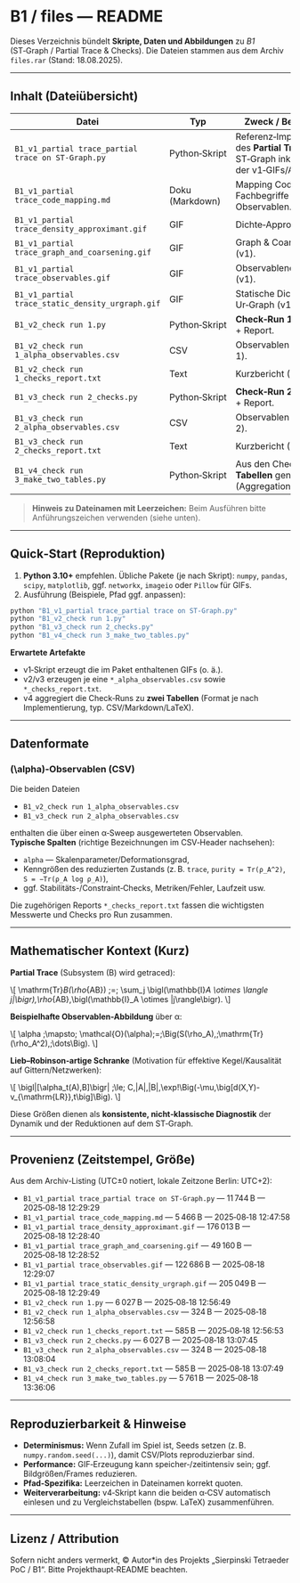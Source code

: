 # B1 / files — README

Dieses Verzeichnis bündelt **Skripte, Daten und Abbildungen** zu *B1* (ST‑Graph / Partial Trace & Checks).
Die Dateien stammen aus dem Archiv `files.rar` (Stand: 18.08.2025).

---

## Inhalt (Dateiübersicht)

| Datei | Typ | Zweck / Beschreibung |
|---|---|---|
| `B1_v1_partial trace_partial trace on ST-Graph.py` | Python‑Skript | Referenz‑Implementation des **Partial Trace** auf dem ST‑Graph inkl. Generierung der v1‑GIFs/Artefakte. |
| `B1_v1_partial trace_code_mapping.md` | Doku (Markdown) | Mapping Code ↔︎ Fachbegriffe / Operatoren / Observablen. |
| `B1_v1_partial trace_density_approximant.gif` | GIF | Dichte‑Approximant (v1). |
| `B1_v1_partial trace_graph_and_coarsening.gif` | GIF | Graph & Coarse‑Graining (v1). |
| `B1_v1_partial trace_observables.gif` | GIF | Observablenentwicklung (v1). |
| `B1_v1_partial trace_static_density_urgraph.gif` | GIF | Statische Dichte auf dem Ur‑Graph (v1). |
| `B1_v2_check run 1.py` | Python‑Skript | **Check‑Run 1**; erzeugt CSV + Report. |
| `B1_v2_check run 1_alpha_observables.csv` | CSV | Observablen über **α** (Run 1). |
| `B1_v2_check run 1_checks_report.txt` | Text | Kurzbericht (Run 1). |
| `B1_v3_check run 2_checks.py` | Python‑Skript | **Check‑Run 2**; erzeugt CSV + Report. |
| `B1_v3_check run 2_alpha_observables.csv` | CSV | Observablen über **α** (Run 2). |
| `B1_v3_check run 2_checks_report.txt` | Text | Kurzbericht (Run 2). |
| `B1_v4_check run 3_make_two_tables.py` | Python‑Skript | Aus den Check‑Runs **zwei Tabellen** generieren (Aggregation/Comparison). |

> **Hinweis zu Dateinamen mit Leerzeichen:** Beim Ausführen bitte Anführungszeichen verwenden (siehe unten).

---

## Quick‑Start (Reproduktion)

1) **Python 3.10+** empfehlen. Übliche Pakete (je nach Skript): `numpy`, `pandas`, `scipy`, `matplotlib`, ggf. `networkx`, `imageio` oder `Pillow` für GIFs.  
2) Ausführung (Beispiele, Pfad ggf. anpassen):

```bash
python "B1_v1_partial trace_partial trace on ST-Graph.py"
python "B1_v2_check run 1.py"
python "B1_v3_check run 2_checks.py"
python "B1_v4_check run 3_make_two_tables.py"
```

**Erwartete Artefakte**
- v1‑Skript erzeugt die im Paket enthaltenen GIFs (o. ä.).
- v2/v3 erzeugen je eine `*_alpha_observables.csv` sowie `*_checks_report.txt`.
- v4 aggregiert die Check‑Runs zu **zwei Tabellen** (Format je nach Implementierung, typ. CSV/Markdown/LaTeX).

---

## Datenformate

### \(\alpha\)‑Observablen (CSV)

Die beiden Dateien
- `B1_v2_check run 1_alpha_observables.csv`
- `B1_v3_check run 2_alpha_observables.csv`

enthalten die über einen α‑Sweep ausgewerteten Observablen.  
**Typische Spalten** (richtige Bezeichnungen im CSV‑Header nachsehen):
- `alpha` — Skalenparameter/Deformationsgrad,
- Kenngrößen des reduzierten Zustands (z. B. `trace`, `purity = Tr(ρ_A^2)`, `S = −Tr(ρ_A log ρ_A)`),
- ggf. Stabilitäts-/Constraint‑Checks, Metriken/Fehler, Laufzeit usw.

Die zugehörigen Reports `*_checks_report.txt` fassen die wichtigsten Messwerte und Checks pro Run zusammen.

---

## Mathematischer Kontext (Kurz)

**Partial Trace** (Subsystem \(B\) wird getraced):

\\[
\mathrm{Tr}_B(\rho_{AB}) \;=\; \sum_j \bigl(\mathbb{I}_A \otimes \langle j|\bigr)\,\rho_{AB}\,\bigl(\mathbb{I}_A \otimes |j\rangle\bigr).
\\]


**Beispielhafte Observablen-Abbildung** über α:

\\[
\alpha \;\mapsto\; \mathcal{O}(\alpha)\;=\;\Big(S(\rho_A),\;\mathrm{Tr}(\rho_A^2),\;\dots\Big).
\\]


**Lieb–Robinson‑artige Schranke** (Motivation für effektive Kegel/Kausalität auf Gittern/Netzwerken):

\\[
\bigl\|[\alpha_t(A),B]\bigr\| \;\le\; C\,\|A\|\,\|B\|\,\exp\!\Big(-\mu\,\big[d(X,Y)-v_{\mathrm{LR}}\,t\big]\Big).
\\]


Diese Größen dienen als **konsistente, nicht‑klassische Diagnostik** der Dynamik und der Reduktionen auf dem ST‑Graph.

---

## Provenienz (Zeitstempel, Größe)

Aus dem Archiv-Listing (UTC±0 notiert, lokale Zeitzone Berlin: UTC+2):

- `B1_v1_partial trace_partial trace on ST-Graph.py` — 11 744 B — 2025‑08‑18 12:29:29  
- `B1_v1_partial trace_code_mapping.md` — 5 466 B — 2025‑08‑18 12:47:58  
- `B1_v1_partial trace_density_approximant.gif` — 176 013 B — 2025‑08‑18 12:28:40  
- `B1_v1_partial trace_graph_and_coarsening.gif` — 49 160 B — 2025‑08‑18 12:28:52  
- `B1_v1_partial trace_observables.gif` — 122 686 B — 2025‑08‑18 12:29:07  
- `B1_v1_partial trace_static_density_urgraph.gif` — 205 049 B — 2025‑08‑18 12:29:49  
- `B1_v2_check run 1.py` — 6 027 B — 2025‑08‑18 12:56:49  
- `B1_v2_check run 1_alpha_observables.csv` — 324 B — 2025‑08‑18 12:56:58  
- `B1_v2_check run 1_checks_report.txt` — 585 B — 2025‑08‑18 12:56:53  
- `B1_v3_check run 2_checks.py` — 6 027 B — 2025‑08‑18 13:07:45  
- `B1_v3_check run 2_alpha_observables.csv` — 324 B — 2025‑08‑18 13:08:04  
- `B1_v3_check run 2_checks_report.txt` — 585 B — 2025‑08‑18 13:07:49  
- `B1_v4_check run 3_make_two_tables.py` — 5 761 B — 2025‑08‑18 13:36:06  

---

## Reproduzierbarkeit & Hinweise

- **Determinismus:** Wenn Zufall im Spiel ist, Seeds setzen (z. B. `numpy.random.seed(...)`), damit CSV/Plots reproduzierbar sind.  
- **Performance:** GIF‑Erzeugung kann speicher‑/zeitintensiv sein; ggf. Bildgrößen/Frames reduzieren.  
- **Pfad‑Spezifika:** Leerzeichen in Dateinamen korrekt quoten.  
- **Weiterverarbeitung:** v4‑Skript kann die beiden α‑CSV automatisch einlesen und zu Vergleichstabellen (bspw. LaTeX) zusammenführen.

---

## Lizenz / Attribution

Sofern nicht anders vermerkt, © Autor*in des Projekts „Sierpinski Tetraeder PoC / B1“. Bitte Projekthaupt‑README beachten.
